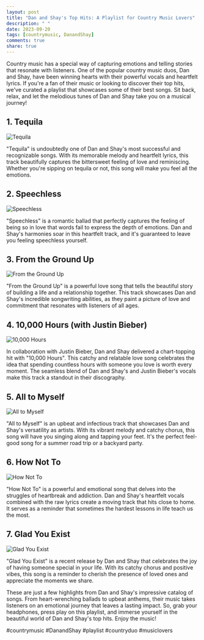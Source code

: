 ```yaml
---
layout: post
title: "Dan and Shay's Top Hits: A Playlist for Country Music Lovers"
description: " "
date: 2023-09-20
tags: [countrymusic, DanandShay]
comments: true
share: true
---
```


Country music has a special way of capturing emotions and telling stories that resonate with listeners. One of the popular country music duos, Dan and Shay, have been winning hearts with their powerful vocals and heartfelt lyrics. If you're a fan of their music or looking to discover their top hits, we've curated a playlist that showcases some of their best songs. Sit back, relax, and let the melodious tunes of Dan and Shay take you on a musical journey!

## 1. Tequila
![Tequila](https://source.unsplash.com/1600x900/?music,guitar)

"Tequila" is undoubtedly one of Dan and Shay's most successful and recognizable songs. With its memorable melody and heartfelt lyrics, this track beautifully captures the bittersweet feeling of love and reminiscing. Whether you're sipping on tequila or not, this song will make you feel all the emotions.

## 2. Speechless
![Speechless](https://source.unsplash.com/1600x900/?music,romance)

"Speechless" is a romantic ballad that perfectly captures the feeling of being so in love that words fail to express the depth of emotions. Dan and Shay's harmonies soar in this heartfelt track, and it's guaranteed to leave you feeling speechless yourself.

## 3. From the Ground Up
![From the Ground Up](https://source.unsplash.com/1600x900/?music,couple)

"From the Ground Up" is a powerful love song that tells the beautiful story of building a life and a relationship together. This track showcases Dan and Shay's incredible songwriting abilities, as they paint a picture of love and commitment that resonates with listeners of all ages.

## 4. 10,000 Hours (with Justin Bieber)
![10,000 Hours](https://source.unsplash.com/1600x900/?music,duo)

In collaboration with Justin Bieber, Dan and Shay delivered a chart-topping hit with "10,000 Hours". This catchy and relatable love song celebrates the idea that spending countless hours with someone you love is worth every moment. The seamless blend of Dan and Shay's and Justin Bieber's vocals make this track a standout in their discography.

## 5. All to Myself
![All to Myself](https://source.unsplash.com/1600x900/?music,solo)

"All to Myself" is an upbeat and infectious track that showcases Dan and Shay's versatility as artists. With its vibrant melody and catchy chorus, this song will have you singing along and tapping your feet. It's the perfect feel-good song for a summer road trip or a backyard party.

## 6. How Not To
![How Not To](https://source.unsplash.com/1600x900/?music,sad)

"How Not To" is a powerful and emotional song that delves into the struggles of heartbreak and addiction. Dan and Shay's heartfelt vocals combined with the raw lyrics create a moving track that hits close to home. It serves as a reminder that sometimes the hardest lessons in life teach us the most.

## 7. Glad You Exist
![Glad You Exist](https://source.unsplash.com/1600x900/?music,happiness)

"Glad You Exist" is a recent release by Dan and Shay that celebrates the joy of having someone special in your life. With its catchy chorus and positive vibes, this song is a reminder to cherish the presence of loved ones and appreciate the moments we share.

These are just a few highlights from Dan and Shay's impressive catalog of songs. From heart-wrenching ballads to upbeat anthems, their music takes listeners on an emotional journey that leaves a lasting impact. So, grab your headphones, press play on this playlist, and immerse yourself in the beautiful world of Dan and Shay's top hits. Enjoy the music!

#countrymusic #DanandShay #playlist #countryduo #musiclovers